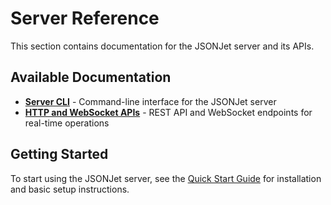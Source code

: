 # Server Reference

This section contains documentation for the JSONJet server and its APIs.

## Available Documentation

- **[Server CLI](./server-cli.md)** - Command-line interface for the JSONJet server
- **[HTTP and WebSocket APIs](./http-websocket.md)** - REST API and WebSocket endpoints for real-time operations

## Getting Started

To start using the JSONJet server, see the [Quick Start Guide](../guide/quick-start.md) for installation and basic setup instructions. 